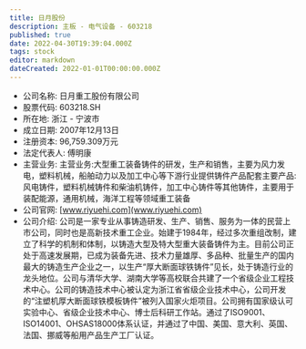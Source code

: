 ```yaml
---
title: 日月股份
description: 主板 - 电气设备 - 603218
published: true
date: 2022-04-30T19:39:04.000Z
tags: stock
editor: markdown
dateCreated: 2022-01-01T00:00:00.000Z
---
```


- 公司名称: 日月重工股份有限公司
- 股票代码: 603218.SH
- 所在地: 浙江 - 宁波市
- 成立日期: 2007年12月13日
- 注册资本: 96,759.309万元
- 法定代表人: 傅明康
- 主营业务: 主营业务:大型重工装备铸件的研发，生产和销售，主要为风力发电，塑料机械，船舶动力以及加工中心等下游行业提供铸件产品配套主要产品:风电铸件，塑料机械铸件和柴油机铸件，加工中心铸件等其他铸件，主要用于装配能源，通用机械，海洋工程等领域重工装备
- 公司官网: [www.riyuehi.com](www.riyuehi.com)
- 公司介绍: 公司是一家专业从事铸造研发、生产、销售、服务为一体的民营上市公司，同时也是高新技术重工企业。始建于1984年，经过多次重组改制，建立了科学的机制和体制，以铸造大型及特大型重大装备铸件为主。目前公司正处于高速发展期，已成为装备先进、技术力量雄厚、多品种、批量生产的国内最大的铸造生产企业之一，以生产“厚大断面球铁铸件”见长，处于铸造行业的龙头地位。公司与清华大学、湖南大学等高校联合共建了一个省级企业工程技术中心。公司的铸造技术中心被认定为浙江省省级企业技术中心，公司开发的“注塑机厚大断面球铁模板铸件”被列入国家火炬项目。公司拥有国家级认可实验中心、省级企业技术中心、博士后科研工作站。通过了ISO9001、ISO14001、OHSAS18000体系认证，并通过了中国、美国、意大利、英国、法国、挪威等船用产品生产工厂认证。


